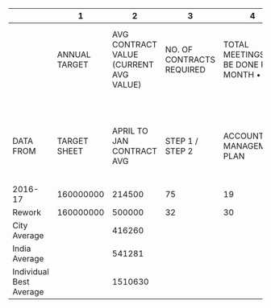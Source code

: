 | | 1 | 2 | 3 | 4 | 5 | 6 | 7 | 8 | 9 | 10 | 11 | 12 |
|---|---|---|---|---|---|---|---|---|---|---|---|---|
| | ANNUAL TARGET | AVG CONTRACT VALUE (CURRENT AVG VALUE) | NO. OF CONTRACTS REQUIRED | TOTAL MEETINGS TO BE DONE PER MONTH • | DISCUSSION TO PROPOSAL CONVERSION RATIO (CURRENT RATIO) | # PROPOSALS TO BE GENERATED PER MONTH | PIPELINE VALUE PER MONTH | PROPOSAL TO ORDERBOOK (CURRENT RATIO) | # CONTRACTS GENERATED PER MONTH | ORDER BOOK VALUE GENERATED PER MONTH | AVG TARGET PER MONTH | SHORTFALL / SURPLUS |
| | | | |  | | ANNUAL| | | | | | |
| DATA FROM | TARGET SHEET | APRIL TO JAN CONTRACT AVG | STEP 1 / STEP 2 | ACCOUNT MANAGEMENT PLAN | YTD DAILY ACTIVITY REPORT (PROPOSAL / DISCUSSION %) | STEP 4 * STEP 5 | STEP 6 * STEP 2 | YTD DAILY ACTIVITY REPORT (PROPOSAL / BUSINESS GENERATED %) | STEP 6 * STEP 8 | STEP 9 * STEP 2 | STEP 1 / 12 | STEP 10- STEP 11 |
| 2016-17 | 160000000 | 214500 | 75 | 19 | 13% | 2 | 535113 | 42% | 1.05 | 224426 | 13333333 | -11108907 |
| Rework | 160000000 | 500000 | 32 | 30 | 25% | 8 | 3750000 | 90% | 6.75 | 3375000 | 13333333 | 20416667 |
| City Average | | 416260 | | | 32% | | | 71% | | | | |
| India Average | | 541281 | | | 29% | | | 63% | | | | |
| Individual Best Average | | 1510630 | | | 79% | | | 84% | | | | |